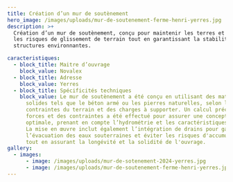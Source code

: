 ```yaml
---
title: Création d’un mur de soutènement
hero_image: /images/uploads/mur-de-soutenement-ferme-henri-yerres.jpg
description: >+
  Création d’un mur de soutènement, conçu pour maintenir les terres et éviter
  les risques de glissement de terrain tout en garantissant la stabilité des
  structures environnantes.

caracteristiques:
  - block_title: Maitre d’ouvrage
    block_value: Novalex
  - block_title: Adresse
    block_value: Yerres
  - block_title: Spécificités techniques
    block_value: Le mur de soutènement a été conçu en utilisant des matériaux
      solides tels que le béton armé ou les pierres naturelles, selon les
      contraintes du terrain et des charges à supporter. Un calcul précis des
      forces et des contraintes a été effectué pour assurer une conception
      optimale, prenant en compte l’hydrométrie et les caractéristiques du sol.
      La mise en œuvre inclut également l’intégration de drains pour garantir
      l’évacuation des eaux souterraines et éviter les risques d'accumulation,
      tout en assurant la longévité et la solidité de l'ouvrage.
gallery:
  - images:
      - image: /images/uploads/mur-de-sotenement-2024-yerres.jpg
      - image: /images/uploads/mur-de-soutenement-ferme-henri-yerres.jpg
---
```

